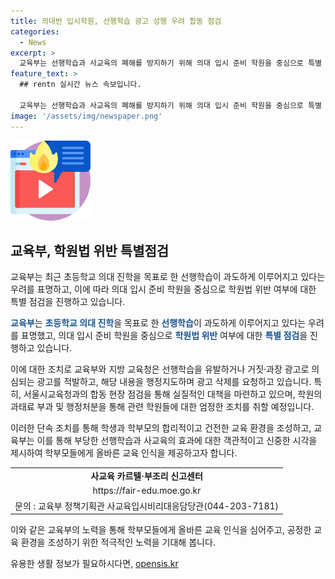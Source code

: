 ```yaml
---
title: 의대반 입시학원, 선행학습 광고 성행 우려 합동 점검
categories:
  - News
excerpt: >
  교육부는 선행학습과 사교육의 폐해를 방지하기 위해 의대 입시 준비 학원을 중심으로 특별 점검을 실시하고 있으며, 선행학습 유발 광고 학원에 대한 신고 기간을 운영하고 있다. 광고 거짓·과장 확인시 해당 학원에 행정조치를 취하고, 학생과 학부모에 대한 정확한 정보 제공을 통해 건전한 교육환경 조성을 노력하고 있다. 또한, 학원에 대한 과태료 부과 및 공정거래위원회, 국세청에 조사 요청할 예정이며, 학원총연합회에 근절 노력을 요청하고 있다.
feature_text: >
  ## rentn 실시간 뉴스 속보입니다.

  교육부는 선행학습과 사교육의 폐해를 방지하기 위해 의대 입시 준비 학원을 중심으로 특별 점검을 실시하고 있으며, 선행학습 유발 광고 학원에 대한 신고 기간을 운영하고 있다. 광고 거짓·과장 확인시 해당 학원에 행정조치를 취하고, 학생과 학부모에 대한 정확한 정보 제공을 통해 건전한 교육환경 조성을 노력하고 있다. 또한, 학원에 대한 과태료 부과 및 공정거래위원회, 국세청에 조사 요청할 예정이며, 학원총연합회에 근절 노력을 요청하고 있다.
image: '/assets/img/newspaper.png'
---
```


<p><img src="/assets/img/news.png" alt="rentncar 속보" /></p>

<h2 data-ke-size="size26">교육부, 학원법 위반 특별점검</h2>

<p>교육부는 최근 초등학교 의대 진학을 목표로 한 선행학습이 과도하게 이루어지고 있다는 우려를 표명하고, 이에 따라 의대 입시 준비 학원을 중심으로 학원법 위반 여부에 대한 특별 점검을 진행하고 있습니다.</p>

<p data-ke-size="size16"><b><span style="color: #1a5490;">교육부</span></b>는 <b><span style="color: #1a5490;">초등학교 의대 진학</span></b>을 목표로 한 <b><span style="color: #1a5490;">선행학습</span></b>이 과도하게 이루어지고 있다는 우려를 표명했고, 의대 입시 준비 학원을 중심으로 <b><span style="color: #1a5490;">학원법 위반</span></b> 여부에 대한 <b><span style="color: #1a5490;">특별 점검</span></b>을 진행하고 있습니다.</p>

<p>이에 대한 조치로 교육부와 지방 교육청은 선행학습을 유발하거나 거짓·과장 광고로 의심되는 광고를 적발하고, 해당 내용을 행정지도하며 광고 삭제를 요청하고 있습니다. 특히, 서울시교육청과의 합동 현장 점검을 통해 실질적인 대책을 마련하고 있으며, 학원의 과태료 부과 및 행정처분을 통해 관련 학원들에 대한 엄정한 조치를 취할 예정입니다.</p>

<p>이러한 단속 조치를 통해 학생과 학부모의 합리적이고 건전한 교육 환경을 조성하고, 교육부는 이를 통해 부당한 선행학습과 사교육의 효과에 대한 객관적이고 신중한 시각을 제시하여 학부모들에게 올바른 교육 인식을 제공하고자 합니다.</p>

<table>
  <tr>
    <td style="text-align: center; height: 17px;"><b>사교육 카르텔·부조리 신고센터</b></td>
  </tr>
  <tr>
    <td style="text-align: center; height: 17px;">https://fair-edu.moe.go.kr</td>
  </tr>
  <tr>
    <td style="text-align: center; height: 17px;">문의 : 교육부 정책기획관 사교육입시비리대응담당관(044-203-7181)</td>
  </tr>
</table>

<p>이와 같은 교육부의 노력을 통해 학부모들에게 올바른 교육 인식을 심어주고, 공정한 교육 환경을 조성하기 위한 적극적인 노력을 기대해 봅니다.</p>
유용한 생활 정보가 필요하시다면, <a href="https://opensis.kr" rel="dofollow">opensis.kr</a>



